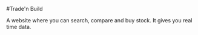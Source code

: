 #Trade'n Build

A website where you can search, compare and buy stock.
It gives you real time data.

